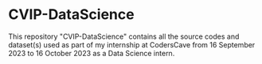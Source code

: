 # CVIP-DataScience
This repository "CVIP-DataScience" contains all the source codes and dataset(s) used as part of my internship at CodersCave from 16 September 2023 to 16 October 2023 as a Data Science intern.

